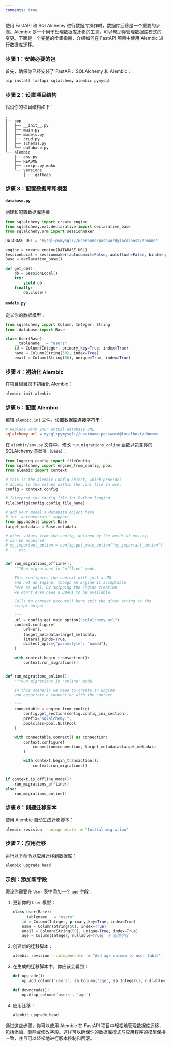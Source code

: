 ```yaml
---
comments: true
---
```


使用 FastAPI 和 SQLAlchemy 进行数据库操作时，数据库迁移是一个重要的步骤。Alembic 是一个用于处理数据库迁移的工具，可以帮助你管理数据库模式的变更。下面是一个完整的步骤指南，介绍如何在 FastAPI 项目中使用 Alembic 进行数据库迁移。

### 步骤 1：安装必要的包

首先，确保你已经安装了 FastAPI、SQLAlchemy 和 Alembic：

```bash
pip install fastapi sqlalchemy alembic pymysql
```

### 步骤 2：设置项目结构

假设你的项目结构如下：

```
.
├── app
│   ├── __init__.py
│   ├── main.py
│   ├── models.py
│   ├── crud.py
│   ├── schemas.py
│   └── database.py
└── alembic
    ├── env.py
    ├── README
    ├── script.py.mako
    └── versions
        ├── .gitkeep
```

### 步骤 3：配置数据库和模型

#### `database.py`

创建和配置数据库连接：

```python
from sqlalchemy import create_engine
from sqlalchemy.ext.declarative import declarative_base
from sqlalchemy.orm import sessionmaker

DATABASE_URL = "mysql+pymysql://username:password@localhost/dbname"

engine = create_engine(DATABASE_URL)
SessionLocal = sessionmaker(autocommit=False, autoflush=False, bind=engine)
Base = declarative_base()

def get_db():
    db = SessionLocal()
    try:
        yield db
    finally:
        db.close()
```

#### `models.py`

定义你的数据模型：

```python
from sqlalchemy import Column, Integer, String
from .database import Base

class User(Base):
    __tablename__ = "users"
    id = Column(Integer, primary_key=True, index=True)
    name = Column(String(50), index=True)
    email = Column(String(50), unique=True, index=True)
```

### 步骤 4：初始化 Alembic

在项目根目录下初始化 Alembic：

```bash
alembic init alembic
```

### 步骤 5：配置 Alembic

编辑 `alembic.ini` 文件，设置数据库连接字符串：

```ini
# Replace with your actual database URL
sqlalchemy.url = mysql+pymysql://username:password@localhost/dbname
```

在 `alembic/env.py` 文件中，修改 `run_migrations_online` 函数以包含你的 SQLAlchemy 基础类（`Base`）：

```python
from logging.config import fileConfig
from sqlalchemy import engine_from_config, pool
from alembic import context

# this is the Alembic Config object, which provides
# access to the values within the .ini file in use.
config = context.config

# Interpret the config file for Python logging.
fileConfig(config.config_file_name)

# add your model's MetaData object here
# for 'autogenerate' support
from app.models import Base
target_metadata = Base.metadata

# other values from the config, defined by the needs of env.py,
# can be acquired:
# my_important_option = config.get_main_option("my_important_option")
# ... etc.


def run_migrations_offline():
    """Run migrations in 'offline' mode.

    This configures the context with just a URL
    and not an Engine, though an Engine is acceptable
    here as well. By skipping the Engine creation
    we don't even need a DBAPI to be available.

    Calls to context.execute() here emit the given string to the
    script output.

    """
    url = config.get_main_option("sqlalchemy.url")
    context.configure(
        url=url,
        target_metadata=target_metadata,
        literal_binds=True,
        dialect_opts={"paramstyle": "named"},
    )

    with context.begin_transaction():
        context.run_migrations()


def run_migrations_online():
    """Run migrations in 'online' mode.

    In this scenario we need to create an Engine
    and associate a connection with the context.

    """
    connectable = engine_from_config(
        config.get_section(config.config_ini_section),
        prefix="sqlalchemy.",
        poolclass=pool.NullPool,
    )

    with connectable.connect() as connection:
        context.configure(
            connection=connection, target_metadata=target_metadata
        )

        with context.begin_transaction():
            context.run_migrations()


if context.is_offline_mode():
    run_migrations_offline()
else:
    run_migrations_online()
```

### 步骤 6：创建迁移脚本

使用 Alembic 自动生成迁移脚本：

```bash
alembic revision --autogenerate -m "Initial migration"
```

### 步骤 7：应用迁移

运行以下命令以应用迁移到数据库：

```bash
alembic upgrade head
```

### 示例：添加新字段

假设你需要在 `User` 表中添加一个 `age` 字段：

1. 更新你的 `User` 模型：

    ```python
    class User(Base):
        __tablename__ = "users"
        id = Column(Integer, primary_key=True, index=True)
        name = Column(String(50), index=True)
        email = Column(String(50), unique=True, index=True)
        age = Column(Integer, nullable=True)  # 新增字段
    ```

2. 创建新的迁移脚本：

    ```bash
    alembic revision --autogenerate -m "Add age column to user table"
    ```

3. 在生成的迁移脚本中，你应该会看到：

    ```python
    def upgrade():
        op.add_column('users', sa.Column('age', sa.Integer(), nullable=True))

    def downgrade():
        op.drop_column('users', 'age')
    ```

4. 应用迁移：

    ```bash
    alembic upgrade head
    ```

通过这些步骤，你可以使用 Alembic 在 FastAPI 项目中轻松地管理数据库迁移，包括添加、删除或修改字段。这样可以确保你的数据库模式与应用程序的模型保持一致，并且可以轻松地进行版本控制和回滚。